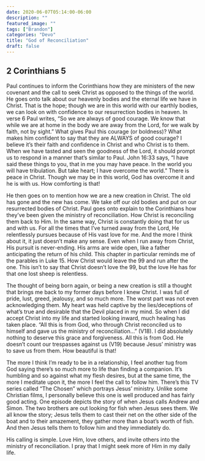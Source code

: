 ```yaml
---
date: 2020-06-07T05:14:00-06:00
description: ""
featured_image: ""
tags: ["Brandon"]
categories: "Devo"
title: "God of Reconciliation"
draft: false
---
```


## 2 Corinthians 5

Paul continues to inform the Corinthians how they are ministers of the new covenant and the call to seek Christ as opposed to the things of the world. He goes onto talk about our heavenly bodies and the eternal life we have in Christ. That is the hope; though we are in this world with our earthly bodies, we can look on with confidence to our resurrection bodies in heaven. In verse 6 Paul writes, “So we are always of good courage. We know that while we are at home in the body we are away from the Lord, for we walk by faith, not by sight.” What gives Paul this courage (or boldness)? What makes him confident to say that they are ALWAYS of good courage? I believe it’s their faith and confidence in Christ and who Christ is to them. When we have tasted and seen the goodness of the Lord, it should prompt us to respond in a manner that’s similar to Paul. John 16:33 says, “I have said these things to you, that in me you may have peace. In the world you will have tribulation. But take heart; I have overcome the world.” There is peace in Christ. Though we may be in this world, God has overcome it and he is with us. How comforting is that!

He then goes on to mention how we are a new creation in Christ. The old has gone and the new has come. We take off our old bodies and put on our resurrected bodies of Christ. Paul goes onto explain to the Corinthians how they’ve been given the ministry of reconciliation. How Christ is reconciling them back to Him. In the same way, Christ is constantly doing that for us and with us. For all the times that I’ve turned away from the Lord, He relentlessly pursues because of His vast love for me. And the more I think about it, it just doesn’t make any sense. Even when I run away from Christ, His pursuit is never-ending. His arms are wide open, like a father anticipating the return of his child. This chapter in particular reminds me of the parables in Luke 15. How Christ would leave the 99 and run after the one. This isn’t to say that Christ doesn’t love the 99, but the love He has for that one lost sheep is relentless.

The thought of being born again, or being a new creation is still a thought that brings me back to my former days before I knew Christ. I was full of pride, lust, greed, jealousy, and so much more. The worst part was not even acknowledging them. My heart was held captive by the lies/deceptions of what’s true and desirable that the Devil placed in my mind. So when I did accept Christ into my life and started looking inward, much healing has taken place. “All this is from God, who through Christ reconciled us to himself and gave us the ministry of reconciliation…” (V18). I did absolutely nothing to deserve this grace and forgiveness. All this is from God. He doesn’t count our trespasses against us (V19) because Jesus’ ministry was to save us from them. How beautiful is that!

The more I think I’m ready to be in a relationship, I feel another tug from God saying there’s so much more to life than finding a companion. It’s humbling and so against what my flesh desires, but at the same time, the more I meditate upon it, the more I feel the call to follow him. There’s this TV series called “The Chosen” which portrays Jesus’ ministry. Unlike some Christian films, I personally believe this one is well produced and has fairly good acting. One episode depicts the story of when Jesus calls Andrew and Simon. The two brothers are out looking for fish when Jesus sees them. We all know the story; Jesus tells them to cast their net on the other side of the boat and to their amazement, they gather more than a boat’s worth of fish. And then Jesus tells them to follow him and they immediately do.

His calling is simple. Love Him, love others, and invite others into the ministry of reconciliation. I pray that I might seek more of Him in my daily life.